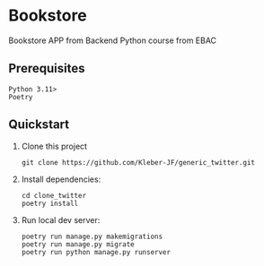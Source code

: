 # Bookstore

Bookstore APP from Backend Python course from EBAC

## Prerequisites

```
Python 3.11>
Poetry
```

## Quickstart

1. Clone this project

   ```shell
   git clone https://github.com/Kleber-JF/generic_twitter.git
   ```

2. Install dependencies:

   ```shell
   cd clone_twitter
   poetry install
   ```

3. Run local dev server:

   ```shell
   poetry run manage.py makemigrations
   poetry run manage.py migrate
   poetry run python manage.py runserver
   ```
   

